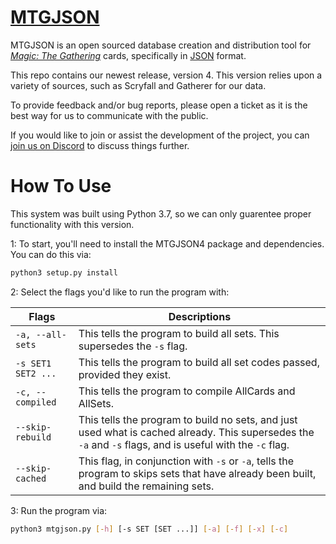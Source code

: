 # [**MTGJSON**](https://mtgjson.com/)

MTGJSON is an open sourced database creation and distribution tool for [*Magic: The Gathering*](https://magic.wizards.com/en) cards, specifically in [JSON](https://json.org/) format.

This repo contains our newest release, version 4. This version relies upon a variety of sources, such as Scryfall and Gatherer for our data.


To provide feedback and/or bug reports, please open a ticket as it is the best way for us to communicate with the public.  

If you would like to join or assist the development of the project, you can [join us on Discord](https://discord.gg/Hgyg7GJ) to discuss things further.

# How To Use

This system was built using Python 3.7, so we can only guarentee proper functionality with this version.

1: To start, you'll need to install the MTGJSON4 package and dependencies. You can do this via:

```sh
python3 setup.py install
```

2: Select the flags you'd like to run the program with:

| Flags              | Descriptions                                                                                                                                              |
| ------------------ | --------------------------------------------------------------------------------------------------------------------------------------------------------- |
| `-a, --all-sets`   | This tells the program to build all sets. This supersedes the `-s` flag.                                                                                  |
| `-s SET1 SET2 ...` | This tells the program to build all set codes passed, provided they exist.                                                                                |
| `-c, --compiled`   | This tells the program to compile AllCards and AllSets.                                                                                                   |
| `--skip-rebuild`   | This tells the program to build no sets, and just used what is cached already. This supersedes the `-a` and `-s` flags, and is useful with the `-c` flag. |
| `--skip-cached`    | This flag, in conjunction with `-s` or `-a`, tells the program to skips sets that have already been built, and build the remaining sets.                  |


3: Run the program via:
```sh
python3 mtgjson.py [-h] [-s SET [SET ...]] [-a] [-f] [-x] [-c]
```
